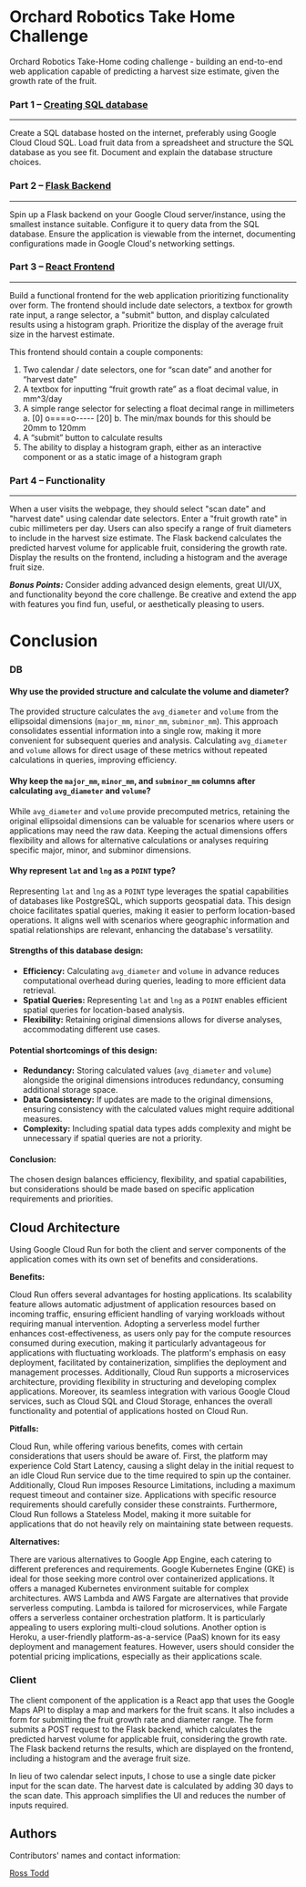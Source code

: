 # Orchard Robotics Take Home Challenge

Orchard Robotics Take-Home coding challenge - building an end-to-end web application capable of predicting a harvest size estimate, given the growth rate of the fruit.

### Part 1 – [Creating SQL database](./db/README.md)
---

Create a SQL database hosted on the internet, preferably using Google Cloud Cloud SQL. Load fruit data from a spreadsheet and structure the SQL database as you see fit. Document and explain the database structure choices.

### Part 2 – [Flask Backend](./server/README.md)
---

Spin up a Flask backend on your Google Cloud server/instance, using the smallest instance suitable. Configure it to query data from the SQL database. Ensure the application is viewable from the internet, documenting configurations made in Google Cloud's networking settings.

### Part 3 – [React Frontend](./client/README.md)
---

Build a functional frontend for the web application prioritizing functionality over form. The frontend should include date selectors, a textbox for growth rate input, a range selector, a "submit" button, and display calculated results using a histogram graph. Prioritize the display of the average fruit size in the harvest estimate.


This frontend should contain a couple components:
1. Two calendar / date selectors, one for “scan date” and another for “harvest date”
2. A textbox for inputting “fruit growth rate” as a float decimal value, in mm^3/day
3. A simple range selector for selecting a float decimal range in millimeters
  a. [0] o====o----- [20]
  b. The min/max bounds for this should be 20mm to 120mm
4. A “submit” button to calculate results
5. The ability to display a histogram graph, either as an interactive component or as a static image of a histogram graph


### Part 4 – Functionality
---

When a user visits the webpage, they should select "scan date" and "harvest date" using calendar date selectors. Enter a "fruit growth rate" in cubic millimeters per day. Users can also specify a range of fruit diameters to include in the harvest size estimate. The Flask backend calculates the predicted harvest volume for applicable fruit, considering the growth rate. Display the results on the frontend, including a histogram and the average fruit size.

***Bonus Points:*** Consider adding advanced design elements, great UI/UX, and functionality beyond the core challenge. Be creative and extend the app with features you find fun, useful, or aesthetically pleasing to users.


# Conclusion

### DB

#### Why use the provided structure and calculate the volume and diameter?

The provided structure calculates the `avg_diameter` and `volume` from the ellipsoidal dimensions (`major_mm`, `minor_mm`, `subminor_mm`). This approach consolidates essential information into a single row, making it more convenient for subsequent queries and analysis. Calculating `avg_diameter` and `volume` allows for direct usage of these metrics without repeated calculations in queries, improving efficiency.

#### Why keep the `major_mm`, `minor_mm`, and `subminor_mm` columns after calculating `avg_diameter` and `volume`?

While `avg_diameter` and `volume` provide precomputed metrics, retaining the original ellipsoidal dimensions can be valuable for scenarios where users or applications may need the raw data. Keeping the actual dimensions offers flexibility and allows for alternative calculations or analyses requiring specific major, minor, and subminor dimensions.

#### Why represent `lat` and `lng` as a `POINT` type?

Representing `lat` and `lng` as a `POINT` type leverages the spatial capabilities of databases like PostgreSQL, which supports geospatial data. This design choice facilitates spatial queries, making it easier to perform location-based operations. It aligns well with scenarios where geographic information and spatial relationships are relevant, enhancing the database's versatility.

#### Strengths of this database design:

- **Efficiency:** Calculating `avg_diameter` and `volume` in advance reduces computational overhead during queries, leading to more efficient data retrieval.
- **Spatial Queries:** Representing `lat` and `lng` as a `POINT` enables efficient spatial queries for location-based analysis.
- **Flexibility:** Retaining original dimensions allows for diverse analyses, accommodating different use cases.

#### Potential shortcomings of this design:

- **Redundancy:** Storing calculated values (`avg_diameter` and `volume`) alongside the original dimensions introduces redundancy, consuming additional storage space.
- **Data Consistency:** If updates are made to the original dimensions, ensuring consistency with the calculated values might require additional measures.
- **Complexity:** Including spatial data types adds complexity and might be unnecessary if spatial queries are not a priority.

#### Conclusion:

The chosen design balances efficiency, flexibility, and spatial capabilities, but considerations should be made based on specific application requirements and priorities.

## Cloud Architecture

Using Google Cloud Run for both the client and server components of the application comes with its own set of benefits and considerations.

**Benefits:**

Cloud Run offers several advantages for hosting applications. Its scalability feature allows automatic adjustment of application resources based on incoming traffic, ensuring efficient handling of varying workloads without requiring manual intervention. Adopting a serverless model further enhances cost-effectiveness, as users only pay for the compute resources consumed during execution, making it particularly advantageous for applications with fluctuating workloads. The platform's emphasis on easy deployment, facilitated by containerization, simplifies the deployment and management processes. Additionally, Cloud Run supports a microservices architecture, providing flexibility in structuring and developing complex applications. Moreover, its seamless integration with various Google Cloud services, such as Cloud SQL and Cloud Storage, enhances the overall functionality and potential of applications hosted on Cloud Run.

**Pitfalls:**

Cloud Run, while offering various benefits, comes with certain considerations that users should be aware of. First, the platform may experience Cold Start Latency, causing a slight delay in the initial request to an idle Cloud Run service due to the time required to spin up the container. Additionally, Cloud Run imposes Resource Limitations, including a maximum request timeout and container size. Applications with specific resource requirements should carefully consider these constraints. Furthermore, Cloud Run follows a Stateless Model, making it more suitable for applications that do not heavily rely on maintaining state between requests.

**Alternatives:**

There are various alternatives to Google App Engine, each catering to different preferences and requirements. Google Kubernetes Engine (GKE) is ideal for those seeking more control over containerized applications. It offers a managed Kubernetes environment suitable for complex architectures. AWS Lambda and AWS Fargate are alternatives that provide serverless computing. Lambda is tailored for microservices, while Fargate offers a serverless container orchestration platform. It is particularly appealing to users exploring multi-cloud solutions. Another option is Heroku, a user-friendly platform-as-a-service (PaaS) known for its easy deployment and management features. However, users should consider the potential pricing implications, especially as their applications scale.

### Client

The client component of the application is a React app that uses the Google Maps API to display a map and markers for the fruit scans. It also includes a form for submitting the fruit growth rate and diameter range. The form submits a POST request to the Flask backend, which calculates the predicted harvest volume for applicable fruit, considering the growth rate. The Flask backend returns the results, which are displayed on the frontend, including a histogram and the average fruit size.

In lieu of two calendar select inputs, I chose to use a single date picker input for the scan date. The harvest date is calculated by adding 30 days to the scan date. This approach simplifies the UI and reduces the number of inputs required.

## Authors

Contributors' names and contact information:

[Ross Todd](mailto:rssmtdd@gmail.com)
